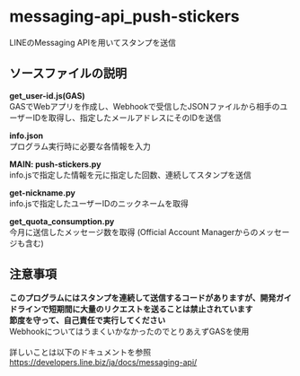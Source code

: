 # messaging-api_push-stickers
LINEのMessaging APIを用いてスタンプを送信

ソースファイルの説明
----
**get_user-id.js(GAS)**
<br>
GASでWebアプリを作成し、Webhookで受信したJSONファイルから相手のユーザーIDを取得し、指定したメールアドレスにそのIDを送信

**info.json**
<br>
プログラム実行時に必要な各情報を入力

**MAIN: push-stickers.py** 
<br>
info.jsで指定した情報を元に指定した回数、連続してスタンプを送信

**get-nickname.py**
<br>
info.jsで指定したユーザーIDのニックネームを取得

**get_quota_consumption.py**
<br>
今月に送信したメッセージ数を取得 (Official Account Managerからのメッセージも含む)

注意事項
----
**このプログラムにはスタンプを連続して送信するコードがありますが、開発ガイドラインで短期間に大量のリクエストを送ることは禁止されています<br>節度を守って、自己責任で実行してください** <br>
WebhookについてはうまくいかなかったのでとりあえずGASを使用
<br>
<br>
詳しいことは以下のドキュメントを参照
<br>
https://developers.line.biz/ja/docs/messaging-api/


